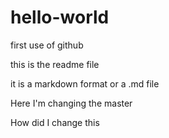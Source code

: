 # hello-world
first use of github

this is the readme file

it is a markdown format or a .md file

Here I'm changing the master

How did I change this